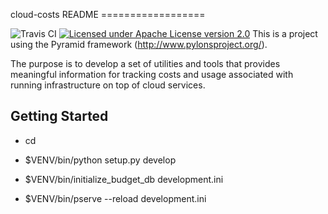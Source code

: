 cloud-costs README ==================

![Travis CI](https://travis-ci.org/blentz/cloud-costs.svg?branch=master "Travis CI")
[![Licensed under Apache License version
2.0](https://img.shields.io/badge/license-Apache%202-blue.svg)](https://raw.githubusercontent.com/openshift/cloud-costs/master/LICENSE)
This is a project using the Pyramid framework (http://www.pylonsproject.org/).

The purpose is to develop a set of utilities and tools that provides meaningful
information for tracking costs and usage associated with running infrastructure
on top of cloud services.

Getting Started
---------------

- cd <directory containing this file>

- $VENV/bin/python setup.py develop

- $VENV/bin/initialize_budget_db development.ini

- $VENV/bin/pserve --reload development.ini

